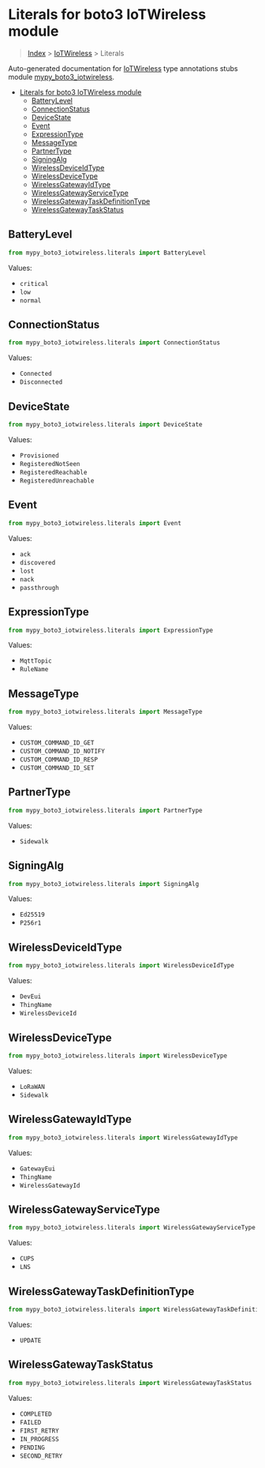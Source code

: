 # Literals for boto3 IoTWireless module

> [Index](../index.md) > [IoTWireless](./index.md) > Literals

Auto-generated documentation for [IoTWireless](https://boto3.amazonaws.com/v1/documentation/api/latest/reference/services/iotwireless.html#IoTWireless)
type annotations stubs module [mypy_boto3_iotwireless](https://pypi.org/project/mypy-boto3-iotwireless/).

- [Literals for boto3 IoTWireless module](#literals-for-boto3-iotwireless-module)
  - [BatteryLevel](#batterylevel)
  - [ConnectionStatus](#connectionstatus)
  - [DeviceState](#devicestate)
  - [Event](#event)
  - [ExpressionType](#expressiontype)
  - [MessageType](#messagetype)
  - [PartnerType](#partnertype)
  - [SigningAlg](#signingalg)
  - [WirelessDeviceIdType](#wirelessdeviceidtype)
  - [WirelessDeviceType](#wirelessdevicetype)
  - [WirelessGatewayIdType](#wirelessgatewayidtype)
  - [WirelessGatewayServiceType](#wirelessgatewayservicetype)
  - [WirelessGatewayTaskDefinitionType](#wirelessgatewaytaskdefinitiontype)
  - [WirelessGatewayTaskStatus](#wirelessgatewaytaskstatus)

## BatteryLevel

```python
from mypy_boto3_iotwireless.literals import BatteryLevel
```

Values:

- `critical`
- `low`
- `normal`

## ConnectionStatus

```python
from mypy_boto3_iotwireless.literals import ConnectionStatus
```

Values:

- `Connected`
- `Disconnected`

## DeviceState

```python
from mypy_boto3_iotwireless.literals import DeviceState
```

Values:

- `Provisioned`
- `RegisteredNotSeen`
- `RegisteredReachable`
- `RegisteredUnreachable`

## Event

```python
from mypy_boto3_iotwireless.literals import Event
```

Values:

- `ack`
- `discovered`
- `lost`
- `nack`
- `passthrough`

## ExpressionType

```python
from mypy_boto3_iotwireless.literals import ExpressionType
```

Values:

- `MqttTopic`
- `RuleName`

## MessageType

```python
from mypy_boto3_iotwireless.literals import MessageType
```

Values:

- `CUSTOM_COMMAND_ID_GET`
- `CUSTOM_COMMAND_ID_NOTIFY`
- `CUSTOM_COMMAND_ID_RESP`
- `CUSTOM_COMMAND_ID_SET`

## PartnerType

```python
from mypy_boto3_iotwireless.literals import PartnerType
```

Values:

- `Sidewalk`

## SigningAlg

```python
from mypy_boto3_iotwireless.literals import SigningAlg
```

Values:

- `Ed25519`
- `P256r1`

## WirelessDeviceIdType

```python
from mypy_boto3_iotwireless.literals import WirelessDeviceIdType
```

Values:

- `DevEui`
- `ThingName`
- `WirelessDeviceId`

## WirelessDeviceType

```python
from mypy_boto3_iotwireless.literals import WirelessDeviceType
```

Values:

- `LoRaWAN`
- `Sidewalk`

## WirelessGatewayIdType

```python
from mypy_boto3_iotwireless.literals import WirelessGatewayIdType
```

Values:

- `GatewayEui`
- `ThingName`
- `WirelessGatewayId`

## WirelessGatewayServiceType

```python
from mypy_boto3_iotwireless.literals import WirelessGatewayServiceType
```

Values:

- `CUPS`
- `LNS`

## WirelessGatewayTaskDefinitionType

```python
from mypy_boto3_iotwireless.literals import WirelessGatewayTaskDefinitionType
```

Values:

- `UPDATE`

## WirelessGatewayTaskStatus

```python
from mypy_boto3_iotwireless.literals import WirelessGatewayTaskStatus
```

Values:

- `COMPLETED`
- `FAILED`
- `FIRST_RETRY`
- `IN_PROGRESS`
- `PENDING`
- `SECOND_RETRY`
